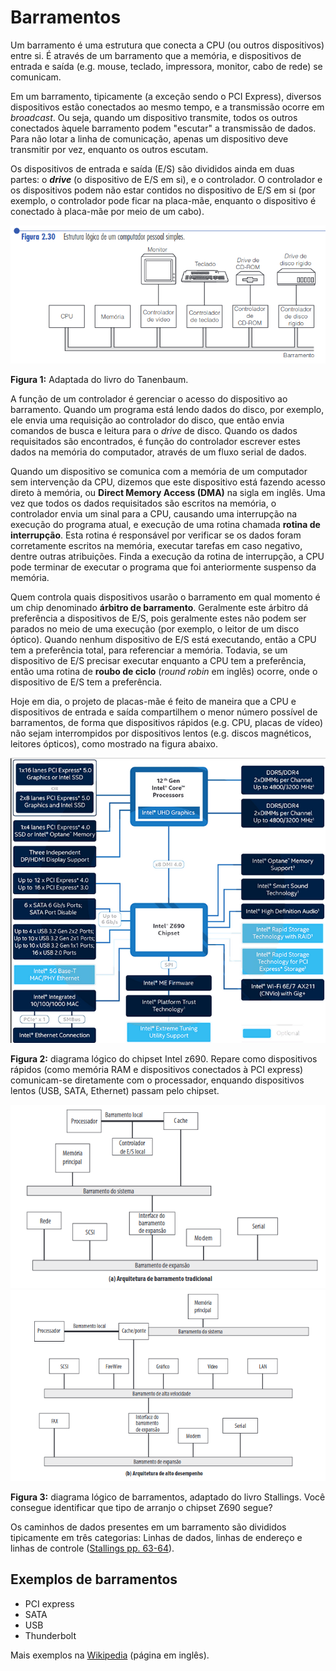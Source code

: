 # Barramentos

Um barramento é uma estrutura que conecta a CPU (ou outros dispositivos) entre si. 
É através de um barramento que a memória, e dispositivos de entrada e saída (e.g. mouse, teclado, impressora, monitor, cabo de rede) se comunicam. 

Em um barramento, tipicamente (a exceção sendo o PCI Express), diversos dispositivos 
estão conectados ao mesmo tempo, e a transmissão ocorre em _broadcast_. Ou seja, 
quando um dispositivo transmite, todos os outros conectados àquele barramento podem
"escutar" a transmissão de dados. Para não lotar a linha de comunicação, apenas um
dispositivo deve transmitir por vez, enquanto os outros escutam.

Os dispositivos de entrada e saída (E/S) são divididos ainda em duas partes: o _**drive**_ (o dispositivo de E/S em si), e o controlador. O controlador e os dispositivos podem não estar contidos no dispositivo de E/S em si (por exemplo, o controlador pode ficar na placa-mãe, enquanto o dispositivo é conectado à placa-mãe por meio de um cabo).

![](imagens/barramento_1.png)

**Figura 1:** Adaptada do livro do Tanenbaum.

A função de um controlador é gerenciar o acesso do dispositivo ao barramento. Quando um programa está lendo dados do disco, por exemplo, ele envia uma requisição ao 
controlador do disco, que então envia comandos de busca e leitura para o _drive_ de disco. Quando os dados requisitados são encontrados, é função do controlador escrever
estes dados na memória do computador, através de um fluxo serial de dados. 

Quando um dispositivo se comunica com a memória de um computador sem intervenção da 
CPU, dizemos que este dispositivo está fazendo acesso direto à memória, ou **Direct Memory Access (DMA)** na sigla em inglês. Uma vez que todos os dados requisitados são
escritos na memória, o controlador envia um sinal para a CPU, causando uma 
interrupção na execução do programa atual, e execução de uma rotina chamada **rotina 
de interrupção**. Esta rotina é responsável por verificar se os dados foram 
corretamente escritos na memória, executar tarefas em caso negativo, dentre outras 
atribuições. Finda a execução da rotina de interrupção, a CPU pode terminar de 
executar o programa que foi anteriormente suspenso da memória.

Quem controla quais dispositivos usarão o barramento em qual momento é um chip 
denominado **árbitro de barramento**. Geralmente este árbitro dá preferência a 
dispositivos de E/S, pois geralmente estes não podem ser parados no meio de uma 
execução (por exemplo, o leitor de um disco óptico). Quando nenhum dispositivo de E/S
está executando, então a CPU tem a preferência total, para referenciar a memória. 
Todavia, se um dispositivo de E/S precisar executar enquanto a CPU tem a preferência, 
então uma rotina de **roubo de ciclo** (_round robin_ em inglês) ocorre, onde o 
dispositivo de E/S tem a preferência.

Hoje em dia, o projeto de placas-mãe é feito de maneira que a CPU e dispositivos de 
entrada e saída compartilhem o menor número possível de barramentos, de forma que 
dispositivos rápidos (e.g. CPU, placas de vídeo) não sejam interrompidos por 
dispositivos lentos (e.g. discos magnéticos, leitores ópticos), como mostrado na 
figura abaixo.

![](imagens/z690.png)

**Figura 2:** diagrama lógico do chipset Intel z690. Repare como dispositivos rápidos (como memória RAM e dispositivos conectados à PCI express) comunicam-se diretamente 
com o processador, enquando dispositivos lentos (USB, SATA, Ethernet) passam pelo 
chipset.

<img src="imagens/stallings_barramento_1.png" width="600px">
<img src="imagens/stallings_barramento_2.png" width="600px">

**Figura 3:** diagrama lógico de barramentos, adaptado do livro Stallings. Você consegue identificar que tipo de arranjo o chipset Z690 segue?

Os caminhos de dados presentes em um barramento são divididos tipicamente em três categorias: Linhas de dados, linhas de endereço e linhas de controle (<a href="stallings.pdf#page=84">Stallings pp. 63-64</a>).

## Exemplos de barramentos

* PCI express
* SATA
* USB
* Thunderbolt

Mais exemplos na [Wikipedia](https://en.wikipedia.org/wiki/Bus_(computing)) (página em inglês).

<!-- Nos primórdios da computação, existia apenas um tipo de barramento, o ISA -- Industry
Standard Architecture (**nota:** não confundir com o ISA de Instruction Set 
Architecture). Este barramento era utilizado por diversos dispositivos, -->